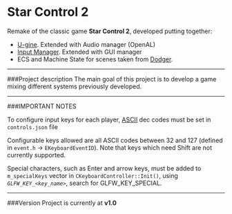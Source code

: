 # Star Control 2

Remake of the classic game **Star Control 2**, developed putting together:

- [U-gine](https://github.com/jjimenezg93/U-gine "U-gine"). Extended with Audio manager (OpenAL)
- [Input Manager](https://github.com/jjimenezg93/InputManager "Input"). Extended with GUI manager
- ECS and Machine State for scenes taken from [Dodger](https://github.com/jjimenezg93/Dodger "Dodger").

___

###Project description
The main goal of this project is to develop a game mixing different systems previously developed.
___

###IMPORTANT NOTES

To configure input keys for each player, [ASCII](http://www.asciitable.com/ "ASCII table") dec codes must be set in `controls.json` file

Configurable keys allowed are all ASCII codes between 32 and 127 (defined in `event.h` -> `EKeyboardEventID`). Note that keys which need Shift are not currently
supported.

Special characters, such as Enter and arrow keys, must be added to `m_specialKeys` vector in `CKeyboardController::Init()`, using *`GLFW_KEY_<key_name>`*,
search for GLFW_KEY_SPECIAL.
___

###Version
Project is currently at **v1.0**
